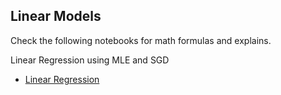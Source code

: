 ## Linear Models

Check the following notebooks for math formulas and explains. 

Linear Regression using MLE and SGD
  - [Linear Regression](linear_regression.ipynb)